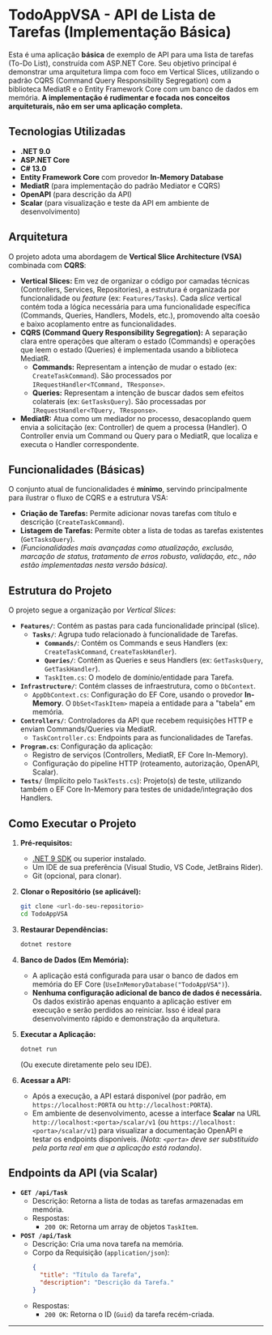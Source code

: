 # TodoAppVSA - API de Lista de Tarefas (Implementação Básica)

Esta é uma aplicação **básica** de exemplo de API para uma lista de tarefas (To-Do List), construída com ASP.NET Core. Seu objetivo principal é demonstrar uma arquitetura limpa com foco em Vertical Slices, utilizando o padrão CQRS (Command Query Responsibility Segregation) com a biblioteca MediatR e o Entity Framework Core com um banco de dados em memória. **A implementação é rudimentar e focada nos conceitos arquiteturais, não em ser uma aplicação completa.**

## Tecnologias Utilizadas

*   **.NET 9.0**
*   **ASP.NET Core**
*   **C# 13.0**
*   **Entity Framework Core** com provedor **In-Memory Database**
*   **MediatR** (para implementação do padrão Mediator e CQRS)
*   **OpenAPI** (para descrição da API)
*   **Scalar** (para visualização e teste da API em ambiente de desenvolvimento)

## Arquitetura

O projeto adota uma abordagem de **Vertical Slice Architecture (VSA)** combinada com **CQRS**:

*   **Vertical Slices:** Em vez de organizar o código por camadas técnicas (Controllers, Services, Repositories), a estrutura é organizada por funcionalidade ou *feature* (ex: `Features/Tasks`). Cada *slice* vertical contém toda a lógica necessária para uma funcionalidade específica (Commands, Queries, Handlers, Models, etc.), promovendo alta coesão e baixo acoplamento entre as funcionalidades.
*   **CQRS (Command Query Responsibility Segregation):** A separação clara entre operações que alteram o estado (Commands) e operações que leem o estado (Queries) é implementada usando a biblioteca MediatR.
    *   **Commands:** Representam a intenção de mudar o estado (ex: `CreateTaskCommand`). São processados por `IRequestHandler<TCommand, TResponse>`.
    *   **Queries:** Representam a intenção de buscar dados sem efeitos colaterais (ex: `GetTasksQuery`). São processadas por `IRequestHandler<TQuery, TResponse>`.
*   **MediatR:** Atua como um mediador no processo, desacoplando quem envia a solicitação (ex: Controller) de quem a processa (Handler). O Controller envia um Command ou Query para o MediatR, que localiza e executa o Handler correspondente.

## Funcionalidades (Básicas)

O conjunto atual de funcionalidades é **mínimo**, servindo principalmente para ilustrar o fluxo de CQRS e a estrutura VSA:

*   **Criação de Tarefas:** Permite adicionar novas tarefas com título e descrição (`CreateTaskCommand`).
*   **Listagem de Tarefas:** Permite obter a lista de todas as tarefas existentes (`GetTasksQuery`).
*   *(Funcionalidades mais avançadas como atualização, exclusão, marcação de status, tratamento de erros robusto, validação, etc., não estão implementadas nesta versão básica).*

## Estrutura do Projeto

O projeto segue a organização por *Vertical Slices*:

*   **`Features/`**: Contém as pastas para cada funcionalidade principal (slice).
    *   **`Tasks/`**: Agrupa tudo relacionado à funcionalidade de Tarefas.
        *   **`Commands/`**: Contém os Commands e seus Handlers (ex: `CreateTaskCommand`, `CreateTaskHandler`).
        *   **`Queries/`**: Contém as Queries e seus Handlers (ex: `GetTasksQuery`, `GetTaskHandler`).
        *   `TaskItem.cs`: O modelo de domínio/entidade para Tarefa.
*   **`Infrastructure/`**: Contém classes de infraestrutura, como o `DbContext`.
    *   `AppDbContext.cs`: Configuração do EF Core, usando o provedor **In-Memory**. O `DbSet<TaskItem>` mapeia a entidade para a "tabela" em memória.
*   **`Controllers/`**: Controladores da API que recebem requisições HTTP e enviam Commands/Queries via MediatR.
    *   `TaskController.cs`: Endpoints para as funcionalidades de Tarefas.
*   **`Program.cs`**: Configuração da aplicação:
    *   Registro de serviços (Controllers, MediatR, EF Core In-Memory).
    *   Configuração do pipeline HTTP (roteamento, autorização, OpenAPI, Scalar).
*   **`Tests/`** (Implícito pelo `TaskTests.cs`): Projeto(s) de teste, utilizando também o EF Core In-Memory para testes de unidade/integração dos Handlers.

## Como Executar o Projeto

1.  **Pré-requisitos:**
    *   [.NET 9 SDK](https://dotnet.microsoft.com/download/dotnet/9.0) ou superior instalado.
    *   Um IDE de sua preferência (Visual Studio, VS Code, JetBrains Rider).
    *   Git (opcional, para clonar).

2.  **Clonar o Repositório (se aplicável):**
    ```bash
    git clone <url-do-seu-repositorio>
    cd TodoAppVSA
    ```

3.  **Restaurar Dependências:**
    ```bash
    dotnet restore
    ```

4.  **Banco de Dados (Em Memória):**
    *   A aplicação está configurada para usar o banco de dados em memória do EF Core (`UseInMemoryDatabase("TodoAppVSA")`).
    *   **Nenhuma configuração adicional de banco de dados é necessária.** Os dados existirão apenas enquanto a aplicação estiver em execução e serão perdidos ao reiniciar. Isso é ideal para desenvolvimento rápido e demonstração da arquitetura.

5.  **Executar a Aplicação:**
    ```bash
    dotnet run
    ```
    (Ou execute diretamente pelo seu IDE).

6.  **Acessar a API:**
    *   Após a execução, a API estará disponível (por padrão, em `https://localhost:PORTA` ou `http://localhost:PORTA`).
    *   Em ambiente de desenvolvimento, acesse a interface **Scalar** na URL `http://localhost:<porta>/scalar/v1` (ou `https://localhost:<porta>/scalar/v1`) para visualizar a documentação OpenAPI e testar os endpoints disponíveis. *(Nota: `<porta>` deve ser substituído pela porta real em que a aplicação está rodando)*.

## Endpoints da API (via Scalar)

*   **`GET /api/Task`**
    *   Descrição: Retorna a lista de todas as tarefas armazenadas em memória.
    *   Respostas:
        *   `200 OK`: Retorna um array de objetos `TaskItem`.
*   **`POST /api/Task`**
    *   Descrição: Cria uma nova tarefa na memória.
    *   Corpo da Requisição (`application/json`):
        ```json
        {
          "title": "Título da Tarefa",
          "description": "Descrição da Tarefa."
        }
        ```
    *   Respostas:
        *   `200 OK`: Retorna o ID (`Guid`) da tarefa recém-criada.

---
